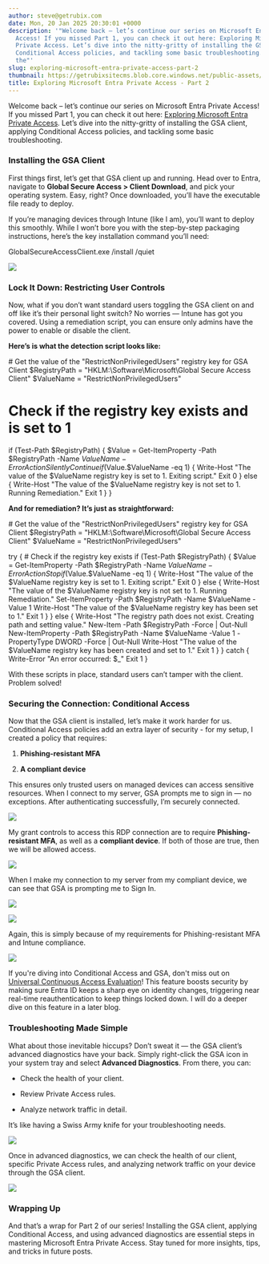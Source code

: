 ```yaml
---
author: steve@getrubix.com
date: Mon, 20 Jan 2025 20:30:01 +0000
description: '"Welcome back – let’s continue our series on Microsoft Entra Private
  Access! If you missed Part 1, you can check it out here: Exploring Microsoft Entra
  Private Access. Let’s dive into the nitty-gritty of installing the GSA client, applying
  Conditional Access policies, and tackling some basic troubleshooting.Installing
  the"'
slug: exploring-microsoft-entra-private-access-part-2
thumbnail: https://getrubixsitecms.blob.core.windows.net/public-assets/content/v1/thumbnails/exploring-microsoft-entra-private-access-part-2_thumbnail.jpg
title: Exploring Microsoft Entra Private Access - Part 2
---
```


Welcome back – let’s continue our series on Microsoft Entra Private Access! If you missed Part 1, you can check it out here: [Exploring Microsoft Entra Private Access](https://www.getrubix.com/blog/exploring-microsoft-entra-private-access). Let’s dive into the nitty-gritty of installing the GSA client, applying Conditional Access policies, and tackling some basic troubleshooting.

### **Installing the GSA Client**

First things first, let’s get that GSA client up and running. Head over to Entra, navigate to **Global Secure Access > Client Download**, and pick your operating system. Easy, right? Once downloaded, you’ll have the executable file ready to deploy.

If you’re managing devices through Intune (like I am), you’ll want to deploy this smoothly. While I won’t bore you with the step-by-step packaging instructions, here’s the key installation command you’ll need:

GlobalSecureAccessClient.exe /install /quiet

![](https://getrubixsitecms.blob.core.windows.net/public-assets/content/v1/5dd365a31aa1fd743bc30b8e/fb911675-13c5-4947-8755-6b621604a760/epa_part2_1.png)

### **Lock It Down: Restricting User Controls**

Now, what if you don’t want standard users toggling the GSA client on and off like it’s their personal light switch? No worries — Intune has got you covered. Using a remediation script, you can ensure only admins have the power to enable or disable the client.

**Here’s is what the detection script looks like:**

\# Get the value of the "RestrictNonPrivilegedUsers" registry key for GSA Client
$RegistryPath = "HKLM:\\Software\\Microsoft\\Global Secure Access Client"
$ValueName = "RestrictNonPrivilegedUsers"

# Check if the registry key exists and is set to 1
if (Test-Path $RegistryPath) {
    $Value = Get-ItemProperty -Path $RegistryPath -Name $ValueName -ErrorAction SilentlyContinue
    if ($Value.$ValueName -eq 1) {
        Write-Host "The value of the $ValueName registry key is set to 1. Exiting script."
        Exit 0
    } else {
        Write-Host "The value of the $ValueName registry key is not set to 1. Running Remediation."
        Exit 1
    }
}

**And for remediation? It’s just as straightforward:**

\# Get the value of the "RestrictNonPrivilegedUsers" registry key for GSA Client
$RegistryPath = "HKLM:\\Software\\Microsoft\\Global Secure Access Client"
$ValueName = "RestrictNonPrivilegedUsers"

try {
    # Check if the registry key exists
    if (Test-Path $RegistryPath) {
        $Value = Get-ItemProperty -Path $RegistryPath -Name $ValueName -ErrorAction Stop
        if ($Value.$ValueName -eq 1) {
            Write-Host "The value of the $ValueName registry key is set to 1. Exiting script."
            Exit 0
        } else {
            Write-Host "The value of the $ValueName registry key is not set to 1. Running Remediation."
            Set-ItemProperty -Path $RegistryPath -Name $ValueName -Value 1
            Write-Host "The value of the $ValueName registry key has been set to 1."
            Exit 1
        }
    } else {
        Write-Host "The registry path does not exist. Creating path and setting value."
        New-Item -Path $RegistryPath -Force | Out-Null
        New-ItemProperty -Path $RegistryPath -Name $ValueName -Value 1 -PropertyType DWORD -Force | Out-Null
        Write-Host "The value of the $ValueName registry key has been created and set to 1."
        Exit 1
    }
} catch {
    Write-Error "An error occurred: $\_"
    Exit 1
}

With these scripts in place, standard users can’t tamper with the client. Problem solved!

### **Securing the Connection: Conditional Access**

Now that the GSA client is installed, let’s make it work harder for us. Conditional Access policies add an extra layer of security - for my setup, I created a policy that requires:

1.  **Phishing-resistant MFA**
    
2.  **A compliant device**
    

This ensures only trusted users on managed devices can access sensitive resources. When I connect to my server, GSA prompts me to sign in — no exceptions. After authenticating successfully, I’m securely connected.

![](https://getrubixsitecms.blob.core.windows.net/public-assets/content/v1/5dd365a31aa1fd743bc30b8e/8f3bca22-6a6c-455a-b9f9-f9b11b166c8f/epa_part2_2.png)

My grant controls to access this RDP connection are to require **Phishing-resistant MFA**, as well as a **compliant device**. If both of those are true, then we will be allowed access.

![](https://getrubixsitecms.blob.core.windows.net/public-assets/content/v1/5dd365a31aa1fd743bc30b8e/07e304ad-071d-4610-9838-93421b6a9849/epa_part2_3.png)

When I make my connection to my server from my compliant device, we can see that GSA is prompting me to Sign In.

![](https://getrubixsitecms.blob.core.windows.net/public-assets/content/v1/5dd365a31aa1fd743bc30b8e/9fd922d5-5583-4f48-afc2-daacb50e5b4a/epa_part2_4.png)

![](https://getrubixsitecms.blob.core.windows.net/public-assets/content/v1/5dd365a31aa1fd743bc30b8e/d1685617-86cd-4a37-8926-1516233f9474/epa_part2_5.png)

Again, this is simply because of my requirements for Phishing-resistant MFA and Intune compliance.

![](https://getrubixsitecms.blob.core.windows.net/public-assets/content/v1/5dd365a31aa1fd743bc30b8e/c5215834-50b9-4e5f-a536-44695d61d58e/epa_part2_6.png)

If you're diving into Conditional Access and GSA, don't miss out on [Universal Continuous Access Evaluation](https://learn.microsoft.com/en-us/entra/global-secure-access/concept-universal-continuous-access-evaluation#benefits-of-universal-cae)! This feature boosts security by making sure Entra ID keeps a sharp eye on identity changes, triggering near real-time reauthentication to keep things locked down. I will do a deeper dive on this feature in a later blog.

### **Troubleshooting Made Simple**

What about those inevitable hiccups? Don’t sweat it — the GSA client’s advanced diagnostics have your back. Simply right-click the GSA icon in your system tray and select **Advanced Diagnostics**. From there, you can:

-   Check the health of your client.
    
-   Review Private Access rules.
    
-   Analyze network traffic in detail.
    

It’s like having a Swiss Army knife for your troubleshooting needs.

![](https://getrubixsitecms.blob.core.windows.net/public-assets/content/v1/5dd365a31aa1fd743bc30b8e/9b0ada97-8b65-4990-9aa2-0842c9962003/epa_part2_7.png)

Once in advanced diagnostics, we can check the health of our client, specific Private Access rules, and analyzing network traffic on your device through the GSA client.

![](https://getrubixsitecms.blob.core.windows.net/public-assets/content/v1/5dd365a31aa1fd743bc30b8e/cae75ab6-8a7b-4811-bb59-0da4872b4bd0/epa_part2_8.png)

### **Wrapping Up**

And that’s a wrap for Part 2 of our series! Installing the GSA client, applying Conditional Access, and using advanced diagnostics are essential steps in mastering Microsoft Entra Private Access. Stay tuned for more insights, tips, and tricks in future posts.